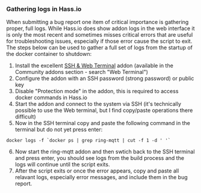 ### Gathering logs in Hass.io

When submitting a bug report one item of critical importance is gathering proper, full logs.  While Hass.io does show addon logs in the web interface it is only the most recent and sometimes misses critical errors that are useful for troubleshooting issues, especially if those error cause the script to exit.  The steps below can be used to gather a full set of logs from the startup of the docker container to shutdown:

1) Install the excellent [SSH & Web Terminal](https://github.com/hassio-addons/addon-ssh) addon (available in the Community addons section - search "Web Terminal") 
2) Configure the addon with an SSH password (strong password) or public key
3) Disable "Protection mode" in the addon, this is required to access docker commands in Hass.io
4) Start the addon and connect to the system via SSH (it's technically possible to use the Web terminal, but I find copy/paste operations there difficult)
5) Now in the SSH terminal copy and paste the following command in the terminal but do not yet press enter:
```
docker logs -f `docker ps | grep ring-mqtt | cut -f 1 -d ' '`
```
6) Now start the ring-mqtt addon and then swtich back to the SSH terminal and press enter, you should see logs from the build process and the logs will continue until the script exits.
7) After the script exits or once the error appears, copy and paste all relavant logs, especially error messages, and include them in the bug report.
